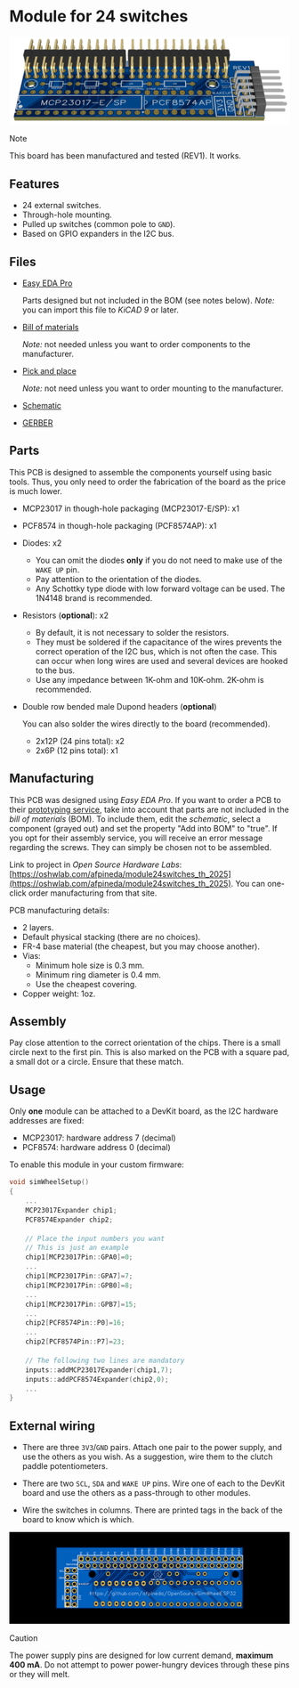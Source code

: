 # Module for 24 switches

![Module for 24 switches (through-hole)](./Module24Switches_TH_2025-3D.png)

> [!NOTE]
> This board has been manufactured and tested (REV1).
> It works.

## Features

- 24 external switches.
- Through-hole mounting.
- Pulled up switches (common pole to `GND`).
- Based on GPIO expanders in the I2C bus.

## Files

- [Easy EDA Pro](./Module24Switches_TH_2025.epro)

  Parts designed but not included in the BOM (see notes below).
  *Note:* you can import this file to *KiCAD 9* or later.

- [Bill of materials](./Module24Switches_TH_2025-BOM.csv)

  *Note:* not needed unless you want to order components to the manufacturer.

- [Pick and place](./Module24Switches_TH_2025-PickAndPlace.csv)

  *Note:* not need unless you want to order mounting to the manufacturer.

- [Schematic](./Module24Switches_TH_2025.pdf)

- [GERBER](./Module24Switches_TH_2025-Gerber.zip)

## Parts

This PCB is designed to assemble the components yourself using basic tools.
Thus, you only need to order the fabrication of the board as the price is much lower.

- MCP23017 in though-hole packaging (MCP23017-E/SP): x1
- PCF8574 in though-hole packaging (PCF8574AP): x1
- Diodes: x2

  - You can omit the diodes **only** if you do not need to make use of the `WAKE UP` pin.
  - Pay attention to the orientation of the diodes.
  - Any Schottky type diode with low forward voltage can be used.
    The 1N4148 brand is recommended.

- Resistors (**optional**): x2

  - By default, it is not necessary to solder the resistors.
  - They must be soldered if the capacitance of the wires prevents the correct operation of the I2C bus,
    which is not often the case.
    This can occur when long wires are used and several devices are hooked to the bus.
  - Use any impedance between 1K-ohm and 10K-ohm.
    2K-ohm is recommended.

- Double row bended male Dupond headers (**optional**)

  You can also solder the wires directly to the board (recommended).

  - 2x12P (24 pins total): x2
  - 2x6P (12 pins total): x1

## Manufacturing

This PCB was designed using *Easy EDA Pro*.
If you want to order a PCB to their
[prototyping service](https://jlcpcb.com/?href=easyeda-home),
take into account that parts are not included in the *bill of materials* (BOM).
To include them, edit the *schematic*, select a component (grayed out) and
set the property "Add into BOM" to "true".
If you opt for their assembly service,
you will receive an error message regarding the screws.
They can simply be chosen not to be assembled.

Link to project in *Open Source Hardware Labs*:
[https://oshwlab.com/afpineda/module24switches_th_2025](https://oshwlab.com/afpineda/module24switches_th_2025).
You can one-click order manufacturing from that site.

PCB manufacturing details:

- 2 layers.
- Default physical stacking (there are no choices).
- FR-4 base material (the cheapest, but you may choose another).
- Vias:
  - Minimum hole size is 0.3 mm.
  - Minimum ring diameter is 0.4 mm.
  - Use the cheapest covering.
- Copper weight: 1oz.

## Assembly

Pay close attention to the correct orientation of the chips.
There is a small circle next to the first pin.
This is also marked on the PCB with a square pad, a small dot or a circle.
Ensure that these match.

## Usage

Only **one** module can be attached to a DevKit board,
as the I2C hardware addresses are fixed:

- MCP23017: hardware address 7 (decimal)
- PCF8574: hardware address 0 (decimal)

To enable this module in your custom firmware:

```c++
void simWheelSetup()
{
    ...
    MCP23017Expander chip1;
    PCF8574Expander chip2;

    // Place the input numbers you want
    // This is just an example
    chip1[MCP23017Pin::GPA0]=0;
    ...
    chip1[MCP23017Pin::GPA7]=7;
    chip1[MCP23017Pin::GPB0]=8;
    ...
    chip1[MCP23017Pin::GPB7]=15;
    ...
    chip2[PCF8574Pin::P0]=16;
    ...
    chip2[PCF8574Pin::P7]=23;

    // The following two lines are mandatory
    inputs::addMCP23017Expander(chip1,7);
    inputs::addPCF8574Expander(chip2,0);
    ...
}
```

## External wiring

- There are three `3V3`/`GND` pairs.
  Attach one pair to the power supply,
  and use the others as you wish.
  As a suggestion, wire them to the clutch paddle potentiometers.

- There are two `SCL`, `SDA` and `WAKE UP` pins.
  Wire one of each to the DevKit board and
  use the others as a pass-through to other modules.

- Wire the switches in columns.
  There are printed tags in the back of the board to know which is which.

![Pinout](./Module24Switches_TH_2025-back.png)

> [!CAUTION]
> The power supply pins are designed for low current demand,
> **maximum 400 mA**.
> Do not attempt to power power-hungry devices
> through these pins or they will melt.
